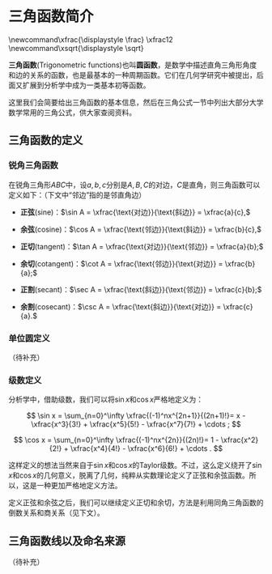 # 三角函数简介

<div class="hidden-latex">
\newcommand\xfrac{\displaystyle \frac}
\xfrac12
\newcommand\xsqrt{\displaystyle \sqrt}
</div>


**三角函数**(Trigonometric functions)也叫**圆函数**，是数学中描述直角三角形角度和边的关系的函数，也是最基本的一种周期函数。它们在几何学研究中被提出，后面又扩展到分析学中成为一类基本初等函数。

这里我们会简要给出三角函数的基本信息，然后在三角公式一节中列出大部分大学数学常用的三角公式，供大家查阅资料。

## 三角函数的定义

### 锐角三角函数

在锐角三角形$ABC$中，设$a,b,c$分别是$A,B,C$的对边，$C$是直角，则三角函数可以定义如下：（下文中“邻边”指的是邻直角边）

* **正弦**(sine)：$\sin A = \xfrac{\text{对边}}{\text{斜边}} = \xfrac{a}{c},$

* **余弦**(cosine)：$\cos A = \xfrac{\text{邻边}}{\text{斜边}} = \xfrac{b}{c},$

* **正切**(tangent)：$\tan A = \xfrac{\text{对边}}{\text{邻边}} = \xfrac{a}{b};$

* **余切**(cotangent)：$\cot A = \xfrac{\text{邻边}}{\text{对边}} = \xfrac{b}{a};$

* **正割**(secant)：$\sec A = \xfrac{\text{斜边}}{\text{邻边}} = \xfrac{c}{b};$

* **余割**(cosecant)：$\csc A = \xfrac{\text{斜边}}{\text{对边}} = \xfrac{c}{a}.$

### 单位圆定义

（待补充）

### 级数定义

分析学中，借助级数，我们可以将$\sin x$和$\cos x$严格地定义为：

$$
\sin x = \sum_{n=0}^\infty \xfrac{(-1)^nx^{2n+1}}{(2n+1)!}= x - \xfrac{x^3}{3!} + \xfrac{x^5}{5!} - \xfrac{x^7}{7!} + \cdots ;
$$

$$
\cos x = \sum_{n=0}^\infty \xfrac{(-1)^nx^{2n}}{(2n)!}= 1 - \xfrac{x^2}{2!} + \xfrac{x^4}{4!} - \xfrac{x^6}{6!} + \cdots .
$$

这样定义的想法当然来自于$\sin x$和$\cos x$的Taylor级数。不过，这么定义绕开了$\sin x$和$\cos x$的几何意义，脱离了几何，纯粹从实数理论定义了正弦和余弦函数。所以，这是一种更加严格地定义方法。

定义正弦和余弦之后，我们可以继续定义正切和余切，方法是利用同角三角函数的倒数关系和商关系（见下文）。

## 三角函数线以及命名来源

（待补充）
